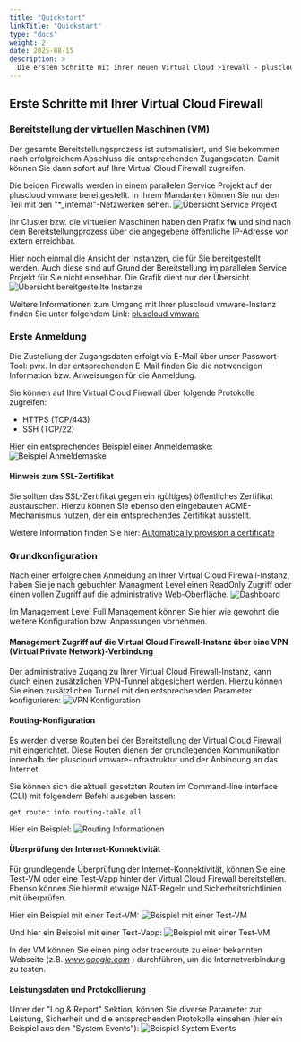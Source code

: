 ```yaml
---
title: "Quickstart"
linkTitle: "Quickstart"
type: "docs"
weight: 2
date: 2025-08-15
description: >
  Die ersten Schritte mit ihrer neuen Virtual Cloud Firewall - pluscloud vmware
---
```


## Erste Schritte mit Ihrer Virtual Cloud Firewall

### Bereitstellung der virtuellen Maschinen (VM)

Der gesamte Bereitstellungsprozess ist automatisiert, und Sie bekommen nach erfolgreichem Abschluss die entsprechenden Zugangsdaten. Damit können Sie dann sofort auf Ihre Virtual Cloud Firewall zugreifen.

Die beiden Firewalls werden in einem parallelen Service Projekt auf der pluscloud vmware bereitgestellt. In Ihrem Mandanten können Sie nur den Teil mit den "*_internal"-Netzwerken sehen.
![Übersicht Service Projekt](01_vcfw_pcv_serviceproject.png)

Ihr Cluster bzw. die virtuellen Maschinen haben den Präfix **fw** und sind nach dem Bereitstellungprozess über die angegebene öffentliche IP-Adresse von extern erreichbar.

Hier noch einmal die Ansicht der Instanzen, die für Sie bereitgestellt werden. Auch diese sind auf Grund der Bereitstellung im parallelen Service Projekt für Sie nicht einsehbar. Die Grafik dient nur der Übersicht.
![Übersicht bereitgestellte Instanze](02_vcfw_pcv_instance_overview.png)

Weitere Informationen zum Umgang mit Ihrer pluscloud vmware-Instanz finden Sie unter folgendem Link:
[pluscloud vmware](https://docs.plusserver.com/de/compute/pluscloudvmware/)

### Erste Anmeldung

Die Zustellung der Zugangsdaten erfolgt via E-Mail über unser Passwort-Tool: pwx. In der entsprechenden E-Mail finden Sie die notwendigen Information bzw. Anweisungen für die Anmeldung.

Sie können auf Ihre Virtual Cloud Firewall über folgende Protokolle zugreifen:

* HTTPS (TCP/443)
* SSH (TCP/22)

Hier ein entsprechendes Beispiel einer Anmeldemaske:
![Beispiel Anmeldemaske](03_vcfw_pcv_login_screen.png)

#### Hinweis zum SSL-Zertifikat

Sie sollten das SSL-Zertifikat gegen ein (gültiges) öffentliches Zertifikat austauschen. Hierzu können Sie ebenso den eingebauten ACME-Mechanismus nutzen, der ein entsprechendes Zertifikat ausstellt.

Weitere Information finden Sie hier:
[Automatically provision a certificate](https://docs.fortinet.com/document/fortigate/7.4.0/administration-guide/822087/automatically-provision-a-certificate)

### Grundkonfiguration

Nach einer erfolgreichen Anmeldung an Ihrer Virtual Cloud Firewall-Instanz, haben Sie je nach gebuchten Managment Level einen ReadOnly Zugriff oder einen vollen Zugriff auf die administrative Web-Oberfläche.
![Dashboard](04_vcfw_pcv_dashboard.png)

Im Management Level Full Management können Sie hier wie gewohnt die weitere Konfiguration bzw. Anpassungen vornehmen.

#### Management Zugriff auf die Virtual Cloud Firewall-Instanz über eine VPN (Virtual Private Network)-Verbindung

Der administrative Zugang zu Ihrer Virtual Cloud Firewall-Instanz, kann durch einen zusätzlichen VPN-Tunnel abgesichert werden. Hierzu können Sie einen zusätzlichen Tunnel mit den entsprechenden Parameter konfigurieren:
![VPN Konfiguration](05_vcfw_pcv_vpn.png)

#### Routing-Konfiguration

Es werden diverse Routen bei der Bereitstellung der Virtual Cloud Firewall mit eingerichtet. Diese Routen dienen der grundlegenden Kommunikation innerhalb der
pluscloud vmware-Infrastruktur und der Anbindung an das Internet.

Sie können sich die aktuell gesetzten Routen im Command-line interface (CLI) mit folgendem Befehl ausgeben lassen:

```console
get router info routing-table all
```

Hier ein Beispiel:
![Routing Informationen](06_vcfw_pcv_routing_information.png)

#### Überprüfung der Internet-Konnektivität

Für grundlegende Überprüfung der Internet-Konnektivität, können Sie eine Test-VM oder eine Test-Vapp hinter der Virtual Cloud Firewall bereitstellen. Ebenso können Sie hiermit etwaige NAT-Regeln und  Sicherheitsrichtlinien mit überprüfen.

Hier ein Beispiel mit einer Test-VM:
![Beispiel mit einer Test-VM](07_vcfw_pcv_example_test_vm.png)

Und hier ein Beispiel mit einer Test-Vapp:
![Beispiel mit einer Test-VM](08_vcfw_pcv_example_test_vapp.png)

In der VM können Sie einen ping oder traceroute zu einer bekannten Webseite (z.B. *www.google.com* ) durchführen, um die Internetverbindung zu testen.

#### Leistungsdaten und Protokollierung

Unter der "Log & Report" Sektion, können Sie diverse Parameter zur Leistung, Sicherheit und die entsprechenden Protokolle einsehen (hier ein Beispiel aus den "System Events"):
![Beispiel System Events](09_vcfw_pcv_example_system_events.png)
